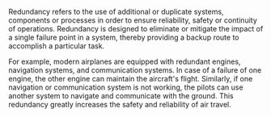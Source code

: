 Redundancy refers to the use of additional or duplicate systems, components or processes in order to ensure reliability, safety or continuity of operations. Redundancy is designed to eliminate or mitigate the impact of a single failure point in a system, thereby providing a backup route to accomplish a particular task.

For example, modern airplanes are equipped with redundant engines, navigation systems, and communication systems. In case of a failure of one engine, the other engine can maintain the aircraft's flight. Similarly, if one navigation or communication system is not working, the pilots can use another system to navigate and communicate with the ground. This redundancy greatly increases the safety and reliability of air travel.